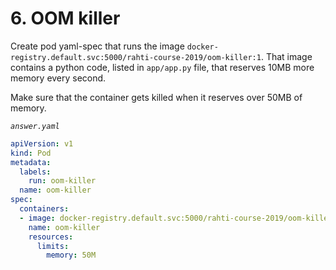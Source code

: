 # 6. OOM killer

Create pod yaml-spec that runs the image `docker-registry.default.svc:5000/rahti-course-2019/oom-killer:1`. That image contains a python code, listed in `app/app.py` file, that reserves 10MB more memory every second.

Make sure that the container gets killed when it reserves over 50MB of memory.

*`answer.yaml`*
```yaml
apiVersion: v1
kind: Pod
metadata:
  labels:
    run: oom-killer
  name: oom-killer
spec:
  containers:
  - image: docker-registry.default.svc:5000/rahti-course-2019/oom-killer:1
    name: oom-killer
    resources:
      limits:
        memory: 50M
```

